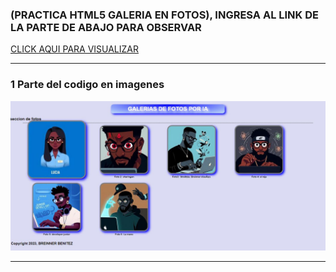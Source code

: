 ###    (PRACTICA HTML5 GALERIA EN FOTOS),  INGRESA AL LINK DE LA PARTE DE ABAJO PARA OBSERVAR 
[ CLICK AQUI PARA VISUALIZAR ](https://breinnerbenitez.github.io/HTML5galeriaPractica/)
___

### 1 Parte del codigo en imagenes 

 ![imagencarpeta](img/muestra.JPG)
 


___
